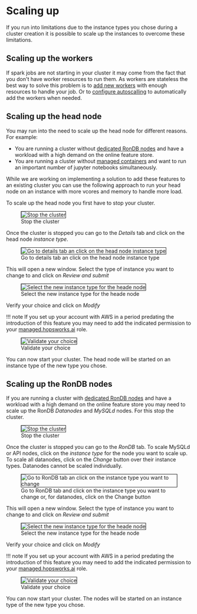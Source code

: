 # Scaling up
If you run into limitations due to the instance types you chose during a cluster creation it is possible to scale up the instances to overcome these limitations.

## Scaling up the workers
If spark jobs are not starting in your cluster it may come from the fact that you don't have worker resources to run them. As workers are stateless the best way to solve this problem is to [add new workers](adding_removing_workers.md) with enough resources to handle your job. Or to [configure autoscalling](autoscaling.md) to automatically add the workers when needed.

## Scaling up the head node
You may run into the need to scale up the head node for different reasons. For example:

* You are running a cluster without [dedicated RonDB nodes](../aws/cluster_creation.md#step-12-managed-rondb) and have a workload with a high demand on the online feature store.
* You are running a cluster without [managed containers](../aws/cluster_creation.md#step-7-managed-containers) and want to run an important number of jupyter notebooks simultaneously.

While we are working on implementing a solution to add these features to an existing cluster you can use the following approach to run your head node on an instance with more vcores and memory to handle more load.

To scale up the head node you first have to stop your cluster.

<p align="center">
  <figure>
    <img style="border: 1px solid #000" src="../../../assets/images/setup_installation/managed/common/stop_cluster.png" alt="Stop the cluster">
    <figcaption>Stop the cluster</figcaption>
  </figure>
</p>

Once the cluster is stopped you can go to the *Details* tab and click on the head node *instance type*.

<p align="center">
  <figure>
    <img style="border: 1px solid #000" src="../../../assets/images/setup_installation/managed/common/details_tab.png" alt="Go to details tab an click on the head node instance type">
    <figcaption>Go to details tab an click on the head node instance type</figcaption>
  </figure>
</p>

This will open a new window. Select the type of instance you want to change to and click on *Review and submit*

<p align="center">
  <figure>
    <img style="border: 1px solid #000" src="../../../assets/images/setup_installation/managed/common/node_type_selection.png" alt="Select the new instance type for the heade node">
    <figcaption>Select the new instance type for the heade node</figcaption>
  </figure>
</p>

Verify your choice and click on *Modify*

!!! note
    If you set up your account with AWS in a period predating the introduction of this feature you may need to add the indicated permission to your [managed.hopsworks.ai](https://managed.hopsworks.ai) role.

<p align="center">
  <figure>
    <img style="border: 1px solid #000" src="../../../assets/images/setup_installation/managed/common/validate_node_type.png" alt="Validate your choice">
    <figcaption>Validate your choice</figcaption>
  </figure>
</p>

You can now start your cluster. The head node will be started on an instance type of the new type you chose. 

## Scaling up the RonDB nodes

If you are running a cluster with [dedicated RonDB nodes](../aws/cluster_creation.md#step-12-managed-rondb) and have a workload with a high demand on the online feature store you may need to scale up the RonDB *Datanodes* and *MySQLd* nodes. For this stop the cluster.

<p align="center">
  <figure>
    <img style="border: 1px solid #000" src="../../../assets/images/setup_installation/managed/common/stop_cluster.png" alt="Stop the cluster">
    <figcaption>Stop the cluster</figcaption>
  </figure>
</p>

Once the cluster is stopped you can go to the *RonDB* tab.
To scale MySQLd or API nodes, click on the *instance type* for the node you want to scale up.
To scale all datanodes, click on the *Change* button over their instance types.
Datanodes cannot be scaled individually.

<p align="center">
  <figure>
    <img style="border: 1px solid #000" src="../../../assets/images/setup_installation/managed/common/rondb_tab.png" alt="Go to RonDB tab an click on the instance type you want to change">
    <figcaption>Go to RonDB tab and click on the instance type you want to change or, for datanodes, click on the Change button</figcaption>
  </figure>
</p>

This will open a new window. Select the type of instance you want to change to and click on *Review and submit*

<p align="center">
  <figure>
    <img style="border: 1px solid #000" src="../../../assets/images/setup_installation/managed/common/node_type_selection.png" alt="Select the new instance type for the heade node">
    <figcaption>Select the new instance type for the heade node</figcaption>
  </figure>
</p>

Verify your choice and click on *Modify*

!!! note
    If you set up your account with AWS in a period predating the introduction of this feature you may need to add the indicated permission to your [managed.hopsworks.ai](https://managed.hopsworks.ai) role.

<p align="center">
  <figure>
    <img style="border: 1px solid #000" src="../../../assets/images/setup_installation/managed/common/validate_node_type.png" alt="Validate your choice">
    <figcaption>Validate your choice</figcaption>
  </figure>
</p>

You can now start your cluster. The nodes will be started on an instance type of the new type you chose.
